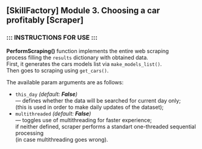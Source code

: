 ## [SkillFactory] Module 3. Choosing a car profitably [Scraper]

### ::: INSTRUCTIONS FOR USE :::

**PerformScraping()** function implements the entire web scraping\
process filling the `results` dictionary with obtained data.\
First, it generates the cars models list via `make_models_list()`.\
Then goes to scraping using `get_cars()`.

The available param arguments are as follows:
- `this_day` _(default: **False**)_\
        — defines whether the data will be searched for current day only;\
          (this is used in order to make daily updates of the dataset);
- `multithreaded` _(default: **False**)_\
        — toggles use of multithreading for faster experience;\
          if neither defined, scraper performs a standart one-threaded sequential processing\
          (in case multithreading goes wrong).

